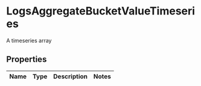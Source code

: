 

# LogsAggregateBucketValueTimeseries

A timeseries array
## Properties

Name | Type | Description | Notes
------------ | ------------- | ------------- | -------------



